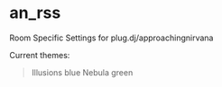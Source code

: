# an_rss
Room Specific Settings for plug.dj/approachingnirvana

Current themes:

> Illusions blue
> Nebula green
